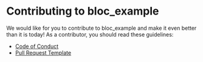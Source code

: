 # Contributing to bloc_example

We would like for you to contribute to bloc_example and make it even better than it is today! As a contributor, you should read these guidelines:

* [Code of Conduct](./CODE_OF_CONDUCT.md)
* [Pull Request Template](./.github/pull_request_template.md)
